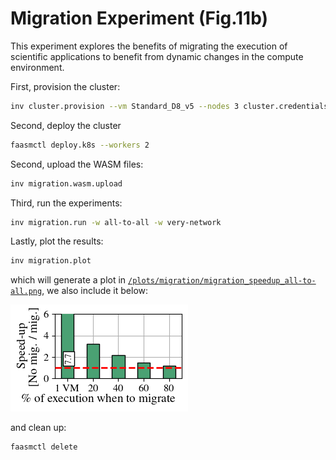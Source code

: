 # Migration Experiment (Fig.11b)

This experiment explores the benefits of migrating the execution of scientific
applications to benefit from dynamic changes in the compute environment.

First, provision the cluster:

```bash
inv cluster.provision --vm Standard_D8_v5 --nodes 3 cluster.credentials
```

Second, deploy the cluster

```bash
faasmctl deploy.k8s --workers 2
```

Second, upload the WASM files:

```bash
inv migration.wasm.upload
```

Third, run the experiments:

```bash
inv migration.run -w all-to-all -w very-network
```

Lastly, plot the results:

```bash
inv migration.plot
```

which will generate a plot in [`/plots/migration/migration_speedup_all-to-all.png`](/plots/migration/migration_speedup_all-to-all.png), we also include it below:

![migration plot](/plots/migration/migration_speedup_all-to-all.png)

and clean up:

```bash
faasmctl delete
```

